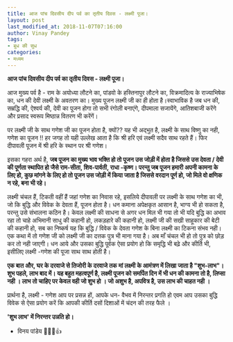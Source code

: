 ```yaml
---
title: आज पांच दिवसीय दीप पर्व का तृतीय दिवस - लक्ष्मी पूजा।
layout: post
last_modified_at: 2018-11-07T07:16:00
author: Vinay Pandey
tags:
- बुध की सुध
categories:
- मध्यम
---
```

**आज पांच दिवसीय दीप पर्व का तृतीय दिवस - लक्ष्मी पूजा।**

आज मुख्य पर्व है - राम के अयोध्या लौटने का, पांडवो के हस्तिनापुर लौटने का, विक्रमादित्य के राज्याभिषेक का,  धन की देवी लक्ष्मी के अवतरण का। 
मुख्य पूजन लक्ष्मी जी का ही होता है।स्वाभाविक है जब धन की, सम्रद्धि की, ऐश्वर्य की, देवी का पूजन होगा तो सभी रंगोली बनाएंगे, दीपमाला सजायेंगे, आतिशबाजी करेंगे और प्रसाद स्वरूप मिष्ठान्न वितरण भी करेंगें।

पर लक्ष्मी जी के साथ गणेश जी का पूजन होता है, क्यों?? 
यह भी अद्भुत है, लक्ष्मी के साथ विष्णु का नही, गणेश का पूजन !! हर जगह तो यही उल्लेख आता है कि श्री हरि एवं लक्ष्मी सदैव साथ रहते हैं। फिर दीपावली पूजन में श्री हरि के स्थान पर श्री गणेश। 

 इसका गहरा अर्थ है, **जब पूजन का मुख्य भाव भक्ति हो तो पूजन उस जोड़ी में होता है जिससे उस देवता / देवी की पूर्णता स्थापित हो  जैसे राम-सीता, शिव-पार्वती, राधा -कृष्ण। परन्तु जब पूजन हमारी अपनी कामना के लिए हो, कुछ मांगने के लिए हो तो पूजन उस जोड़ी में किया जाता है जिससे वरदान पूर्ण हो, जो मिले वो क्षणिक न रहे, बना भी रहे।**

लक्ष्मी चंचल हैं, टिकती वहीं हैं जहां गणेश का निवास रहे, इसलिये दीपावली पर लक्ष्मी के साथ गणेश का भी, जो कि बुद्धि और विवेक के देवता हैं, पूजन होता है। धन कमाना अपेक्षकृत आसान है, भाग्य भी हो सकता है, परन्तु उसे संभालना कठिन है। केवल लक्ष्मी की साधना से अगर धन मिल भी गया तो भी यदि बुद्धि का अभाव रहा तो चाहे अभिमानी साधु की कहानी हो, लकड़हारे की कहानी हो, लक्ष्मी जी की सखी साहूकार की बेटी की कहानी हो,  सब का निष्कर्ष यह कि बुद्धि / विवेक के देवता गणेश के बिना लक्ष्मी का टिकना संभव नही। एक कथा में तो गणेश जी को लक्ष्मी जी का दत्तक पुत्र भी माना गया है। अब माँ चंचल भी हो तो पुत्र को छोड़ कर तो नही जाएगी। 
धन आये और उसका बुद्धि पूर्वक ऐसा प्रयोग हो कि समृद्धि भी बढ़े और कीर्ति भी, इसीलिए लक्ष्मी -गणेश की पूजा साथ साथ होती है।

**एक बात और, घर के दरवाजे से तिजोरी के दरवाजे तक मां लक्ष्मी के आमंत्रण में लिखा जाता है "शुभ-लाभ"। शुभ पहले, लाभ बाद में। यह बहुत महत्वपूर्ण है, लक्ष्मी पूजन को समर्पित दिन में भी धन की कामना तो है, लिप्सा नही । लाभ तो चाहिए पर केवल वही जो शुभ हो ।  जो अशुभ है, अपवित्र है, उस लाभ की चाहत नही ।**

प्रार्थना है, 
लक्ष्मी - गणेश आप पर प्रसन्न हों,
आपके धन- वैभव में निरन्तर प्रगति हो एवम आप उसका बुद्धि विवेक से ऐसा प्रयोग करें कि आपकी कीर्ति दसों दिशाओं में चंदन की तरह फैले ।

**'शुभ लाभ' में निरन्तर उन्नति हो।**

- विनय पांडेय
🙏🌷🌷👍


